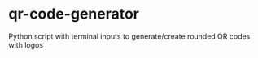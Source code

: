 # qr-code-generator
Python script with terminal inputs to generate/create rounded QR codes with logos

